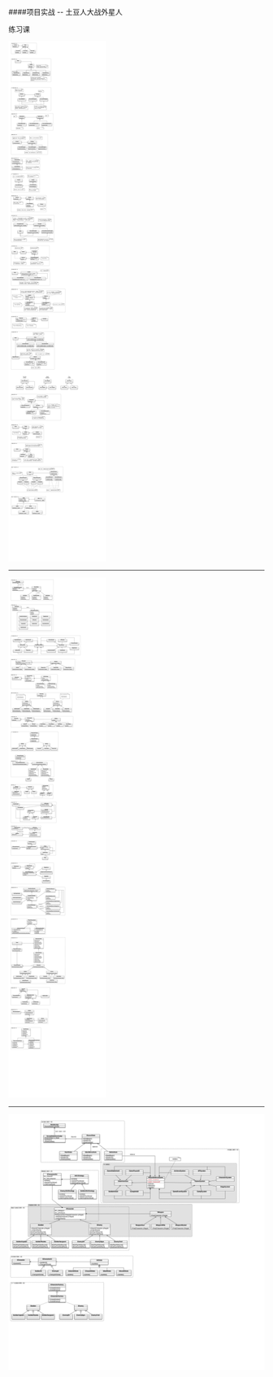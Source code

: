 ####项目实战 -- 土豆人大战外星人

练习课

![](/assets/设计模式图解.png)


---

![](/assets/游戏实例.png)

---

![](/assets/实例整体.png)